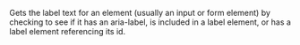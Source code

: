 Gets the label text for an element (usually an input or form element) by
checking to see if it has an aria-label, is included in a label element,
or has a label element referencing its id.
